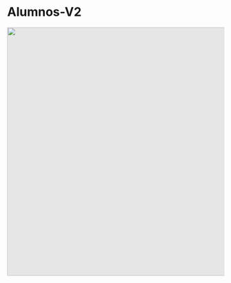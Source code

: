 # Alumnos-V2
<img style="display: block;-webkit-user-select: none;margin: auto;cursor: zoom-in;background-color: hsl(0, 0%, 90%);transition: background-color 300ms;" src="https://cdn.discordapp.com/attachments/946226602868625423/1121306017825824820/image.png" width="1262" height="577">
